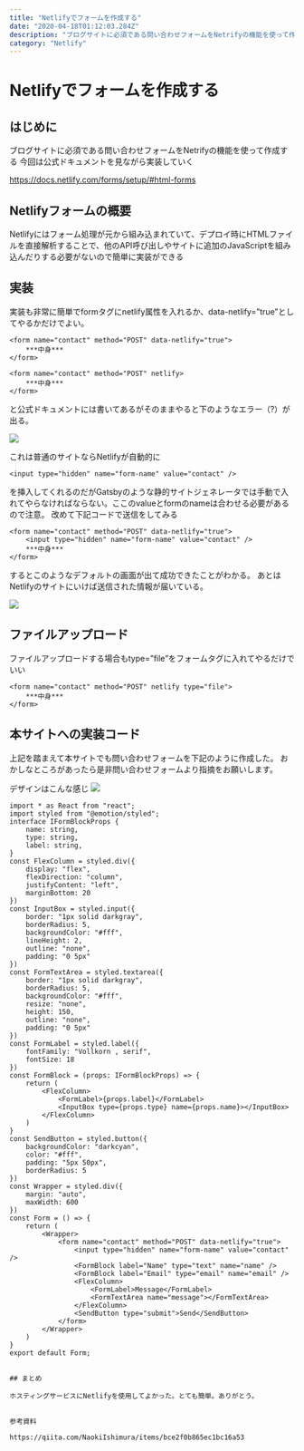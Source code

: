 ```yaml
---
title: "Netlifyでフォームを作成する"
date: "2020-04-18T01:12:03.284Z"
description: "ブログサイトに必須である問い合わせフォームをNetrifyの機能を使って作成する"
category: "Netlify"
---
```



# Netlifyでフォームを作成する

## はじめに

ブログサイトに必須である問い合わせフォームをNetrifyの機能を使って作成する
今回は公式ドキュメントを見ながら実装していく

https://docs.netlify.com/forms/setup/#html-forms



## Netlifyフォームの概要

Netlifyにはフォーム処理が元から組み込まれていて、デプロイ時にHTMLファイルを直接解析することで、他のAPI呼び出しやサイトに追加のJavaScriptを組み込んだりする必要がないので簡単に実装ができる


## 実装

実装も非常に簡単でformタグにnetlify属性を入れるか、data-netlify=”true”としてやるかだけでよい。

```tsx
<form name="contact" method="POST" data-netlify="true">
    ***中身***
</form>
```

```tsx
<form name="contact" method="POST" netlify>
    ***中身***
</form>
```

と公式ドキュメントには書いてあるがそのままやると下のようなエラー（?）が出る。

![](https://paper-attachments.dropbox.com/s_7EDA8B45153C2C700E2F73B690C3F6359551A38A465DB450B74EF0CA587086A8_1587177044301_image.png)


これは普通のサイトならNetlifyが自動的に

```tsx
<input type="hidden" name="form-name" value="contact" />
```
を挿入してくれるのだがGatsbyのような静的サイトジェネレータでは手動で入れてやらなければならない。ここのvalueとformのnameは合わせる必要があるので注意。
改めて下記コードで送信をしてみる

```tsx
<form name="contact" method="POST" data-netlify="true">
    <input type="hidden" name="form-name" value="contact" />
    ***中身***
</form>
```
    

するとこのようなデフォルトの画面が出て成功できたことがわかる。
あとはNetlifyのサイトにいけば送信された情報が届いている。

![](https://paper-attachments.dropbox.com/s_7EDA8B45153C2C700E2F73B690C3F6359551A38A465DB450B74EF0CA587086A8_1587177189779_image.png)

## ファイルアップロード

ファイルアップロードする場合もtype=”file”をフォームタグに入れてやるだけでいい
```tsx
<form name="contact" method="POST" netlify type="file">
    ***中身***
</form>
```

## 本サイトへの実装コード

上記を踏まえて本サイトでも問い合わせフォームを下記のように作成した。
おかしなところがあったら是非問い合わせフォームより指摘をお願いします。

デザインはこんな感じ
![](https://paper.dropbox.com/ep/redirect/image?url=https%3A%2F%2Fpaper-attachments.dropbox.com%2Fs_7EDA8B45153C2C700E2F73B690C3F6359551A38A465DB450B74EF0CA587086A8_1587178157002_image.png&hmac=BxXyMN53qJIeKoU9F5IthXnwYUJiR9%2Bvnm0sz9ltj8E%3D&width=1490)

```tsx:title=Form.tsx
import * as React from "react";
import styled from "@emotion/styled";
interface IFormBlockProps {
    name: string,
    type: string,
    label: string,
}
const FlexColumn = styled.div({
    display: "flex",
    flexDirection: "column",
    justifyContent: "left",
    marginBottom: 20
})
const InputBox = styled.input({
    border: "1px solid darkgray",
    borderRadius: 5,
    backgroundColor: "#fff",
    lineHeight: 2,
    outline: "none",
    padding: "0 5px"
})
const FormTextArea = styled.textarea({
    border: "1px solid darkgray",
    borderRadius: 5,
    backgroundColor: "#fff",
    resize: "none",
    height: 150,
    outline: "none",
    padding: "0 5px"
})
const FormLabel = styled.label({
    fontFamily: "Vollkorn , serif",
    fontSize: 18
})
const FormBlock = (props: IFormBlockProps) => {
    return (
        <FlexColumn>
            <FormLabel>{props.label}</FormLabel>
            <InputBox type={props.type} name={props.name}></InputBox>
        </FlexColumn>
    )
}
const SendButton = styled.button({
    backgroundColor: "darkcyan",
    color: "#fff",
    padding: "5px 50px",
    borderRadius: 5
})
const Wrapper = styled.div({
    margin: "auto",
    maxWidth: 600
})
const Form = () => {
    return (
        <Wrapper>
            <form name="contact" method="POST" data-netlify="true">
                <input type="hidden" name="form-name" value="contact" />
                <FormBlock label="Name" type="text" name="name" />
                <FormBlock label="Email" type="email" name="email" />
                <FlexColumn>
                    <FormLabel>Message</FormLabel>
                    <FormTextArea name="message"></FormTextArea>
                </FlexColumn>
                <SendButton type="submit">Send</SendButton>
            </form>
        </Wrapper>
    )
}
export default Form;


## まとめ

ホスティングサービスにNetlifyを使用してよかった。とても簡単。ありがとう。


参考資料

https://qiita.com/NaokiIshimura/items/bce2f0b865ec1bc16a53


